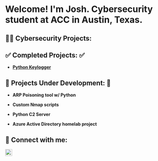 <h1>Welcome! I'm Josh. Cybersecurity student at ACC in Austin, Texas.</h1>

<h2> 👨‍💻 Cybersecurity Projects:</h2>

<h2>✅ Completed Projects: ✅</h2>

- <b>[Python Keylogger](https://github.com/Josh-Medina/Python-Keylogger)<b>


<h2><span>&#x1F6A7;</span> Projects Under Development: <span>&#x1F6A7;</span></h2>


- <b>ARP Poisoning tool w/ Python<b>

- <b> Custom Nmap scripts<b>

- <b>Python C2 Server<b>

- <b>Azure Active Directory homelab project </b>
  

<h2> 🤳 Connect with me:</h2>

[<img src="https://cdn.jsdelivr.net/npm/simple-icons@v3/icons/linkedin.svg" width="22px" alt="Joshua Medina | LinkedIn">](https://www.linkedin.com/in/joshua-medina1)



